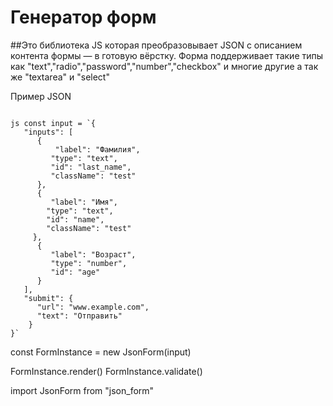 # Генератор форм

##Это библиотека JS которая  преобразовывает JSON с описанием контента формы — в готовую вёрстку.
Форма поддерживает такие типы как "text","radio","password","number","checkbox" и многие другие а так же "textarea" и  "select"
      
Пример JSON 

```

js const input = `{
   "inputs": [
      {
          "label": "Фамилия",
         "type": "text",
         "id": "last_name",
         "className": "test"
      },
      {
         "label": "Имя",
        "type": "text",
        "id": "name",
        "className": "test"
     },
      {
         "label": "Возраст",
         "type": "number",
         "id": "age"
      }
   ],
   "submit": {
      "url": "www.example.com",
      "text": "Отправить"
    }
}`

```


const FormInstance = new JsonForm(input)

FormInstance.render()
FormInstance.validate()

import JsonForm from "json_form"
